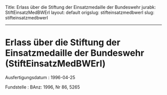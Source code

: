 Title: Erlass über die Stiftung der Einsatzmedaille der Bundeswehr
jurabk: StiftEinsatzMedBWErl
layout: default
origslug: stifteinsatzmedbwerl
slug: stifteinsatzmedbwerl

---

# Erlass über die Stiftung der Einsatzmedaille der Bundeswehr (StiftEinsatzMedBWErl)

Ausfertigungsdatum
:   1996-04-25

Fundstelle
:   BAnz: 1996, Nr 86, 5265

